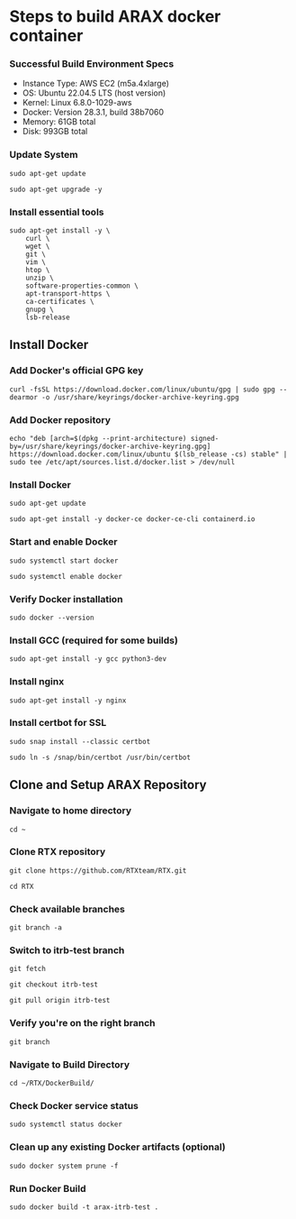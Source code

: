 # Steps to build ARAX docker container


### Successful Build Environment Specs
- Instance Type: AWS EC2 (m5a.4xlarge)
- OS: Ubuntu 22.04.5 LTS (host version)
- Kernel: Linux 6.8.0-1029-aws
- Docker: Version 28.3.1, build 38b7060
- Memory: 61GB total
- Disk: 993GB total


### Update System
`sudo apt-get update`

`sudo apt-get upgrade -y`

### Install essential tools
```
sudo apt-get install -y \
    curl \
    wget \
    git \
    vim \
    htop \
    unzip \
    software-properties-common \
    apt-transport-https \
    ca-certificates \
    gnupg \
    lsb-release
```

## Install Docker
### Add Docker's official GPG key

`curl -fsSL https://download.docker.com/linux/ubuntu/gpg | sudo gpg --dearmor -o /usr/share/keyrings/docker-archive-keyring.gpg`

### Add Docker repository
`echo "deb [arch=$(dpkg --print-architecture) signed-by=/usr/share/keyrings/docker-archive-keyring.gpg] https://download.docker.com/linux/ubuntu $(lsb_release -cs) stable" | sudo tee /etc/apt/sources.list.d/docker.list > /dev/null`

### Install Docker
`sudo apt-get update`

`sudo apt-get install -y docker-ce docker-ce-cli containerd.io`

### Start and enable Docker
`sudo systemctl start docker`

`sudo systemctl enable docker`

### Verify Docker installation
`sudo docker --version`

### Install GCC (required for some builds)
`sudo apt-get install -y gcc python3-dev`

### Install nginx
`sudo apt-get install -y nginx`

### Install certbot for SSL
`sudo snap install --classic certbot`

`sudo ln -s /snap/bin/certbot /usr/bin/certbot`

## Clone and Setup ARAX Repository
### Navigate to home directory
`cd ~`

### Clone RTX repository
`git clone https://github.com/RTXteam/RTX.git`

`cd RTX`

### Check available branches
`git branch -a`

### Switch to itrb-test branch
`git fetch`

`git checkout itrb-test`

`git pull origin itrb-test`

### Verify you're on the right branch
`git branch`

### Navigate to Build Directory
`cd ~/RTX/DockerBuild/`

### Check Docker service status
`sudo systemctl status docker`

### Clean up any existing Docker artifacts (optional)
`sudo docker system prune -f`

### Run Docker Build
`sudo docker build -t arax-itrb-test .`
